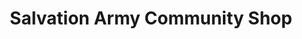 ---
title: "Salvation Army Community Shop"
url: /hunstanton/salvation-army-community-shop/
shop: charity
---